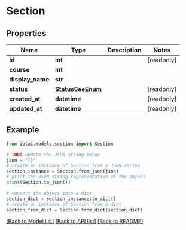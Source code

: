 # Section


## Properties

Name | Type | Description | Notes
------------ | ------------- | ------------- | -------------
**id** | **int** |  | [readonly] 
**course** | **int** |  | 
**display_name** | **str** |  | 
**status** | [**Status6eeEnum**](Status6eeEnum.md) |  | [readonly] 
**created_at** | **datetime** |  | [readonly] 
**updated_at** | **datetime** |  | [readonly] 

## Example

```python
from iblai.models.section import Section

# TODO update the JSON string below
json = "{}"
# create an instance of Section from a JSON string
section_instance = Section.from_json(json)
# print the JSON string representation of the object
print(Section.to_json())

# convert the object into a dict
section_dict = section_instance.to_dict()
# create an instance of Section from a dict
section_from_dict = Section.from_dict(section_dict)
```
[[Back to Model list]](../README.md#documentation-for-models) [[Back to API list]](../README.md#documentation-for-api-endpoints) [[Back to README]](../README.md)


